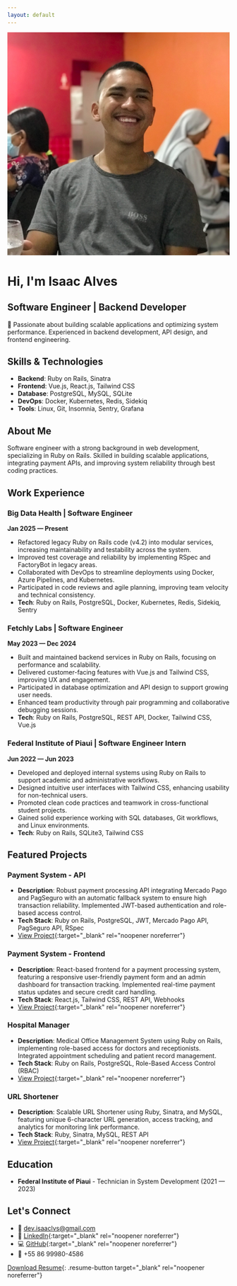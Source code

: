 ```yaml
---
layout: default
---
```

<div class="hero-section">
  <img src="/images/profile.jpg" alt="Isaac Alves" class="profile-image">
  
  <h1>Hi, I'm Isaac Alves</h1>
  <h2>Software Engineer | Backend Developer</h2>
  <p>🚀 Passionate about building scalable applications and optimizing system performance. Experienced in backend development, API design, and frontend engineering.</p>
</div>

## Skills & Technologies
- **Backend**: Ruby on Rails, Sinatra
- **Frontend**: Vue.js, React.js, Tailwind CSS
- **Database**: PostgreSQL, MySQL, SQLite
- **DevOps**: Docker, Kubernetes, Redis, Sidekiq
- **Tools**: Linux, Git, Insomnia, Sentry, Grafana

## About Me
Software engineer with a strong background in web development, specializing in Ruby on Rails. Skilled in building scalable applications, integrating payment APIs, and improving system reliability through best coding practices.

## Work Experience

### Big Data Health | Software Engineer
**Jan 2025 — Present**
- Refactored legacy Ruby on Rails code (v4.2) into modular services, increasing maintainability and testability across the system.
- Improved test coverage and reliability by implementing RSpec and FactoryBot in legacy areas.
- Collaborated with DevOps to streamline deployments using Docker, Azure Pipelines, and Kubernetes.
- Participated in code reviews and agile planning, improving team velocity and technical consistency.
- **Tech**: Ruby on Rails, PostgreSQL, Docker, Kubernetes, Redis, Sidekiq, Sentry

### Fetchly Labs | Software Engineer
**May 2023 — Dec 2024**
- Built and maintained backend services in Ruby on Rails, focusing on performance and scalability.
- Delivered customer-facing features with Vue.js and Tailwind CSS, improving UX and engagement.
- Participated in database optimization and API design to support growing user needs.
- Enhanced team productivity through pair programming and collaborative debugging sessions.
- **Tech**: Ruby on Rails, PostgreSQL, REST API, Docker, Tailwind CSS, Vue.js

### Federal Institute of Piaui | Software Engineer Intern
**Jun 2022 — Jun 2023**
- Developed and deployed internal systems using Ruby on Rails to support academic and administrative workflows.
- Designed intuitive user interfaces with Tailwind CSS, enhancing usability for non-technical users.
- Promoted clean code practices and teamwork in cross-functional student projects.
- Gained solid experience working with SQL databases, Git workflows, and Linux environments.
- **Tech**: Ruby on Rails, SQLite3, Tailwind CSS

## Featured Projects

### Payment System - API
- **Description**: Robust payment processing API integrating Mercado Pago and PagSeguro with an automatic fallback system to ensure high transaction reliability. Implemented JWT-based authentication and role-based access control.
- **Tech Stack**: Ruby on Rails, PostgreSQL, JWT, Mercado Pago API, PagSeguro API, RSpec
- [View Project](https://github.com/isaaclvs/payment-system-api){:target="_blank" rel="noopener noreferrer"}

### Payment System - Frontend
- **Description**: React-based frontend for a payment processing system, featuring a responsive user-friendly payment form and an admin dashboard for transaction tracking. Implemented real-time payment status updates and secure credit card handling.
- **Tech Stack**: React.js, Tailwind CSS, REST API, Webhooks
- [View Project](https://github.com/isaaclvs/payment-system-frontend){:target="_blank" rel="noopener noreferrer"}

### Hospital Manager
- **Description**: Medical Office Management System using Ruby on Rails, implementing role-based access for doctors and receptionists. Integrated appointment scheduling and patient record management.
- **Tech Stack**: Ruby on Rails, PostgreSQL, Role-Based Access Control (RBAC)
- [View Project](https://github.com/isaaclvs/hospital-management){:target="_blank" rel="noopener noreferrer"}

### URL Shortener
- **Description**: Scalable URL Shortener using Ruby, Sinatra, and MySQL, featuring unique 6-character URL generation, access tracking, and analytics for monitoring link performance.
- **Tech Stack**: Ruby, Sinatra, MySQL, REST API
- [View Project](https://github.com/isaaclvs/url-shortener){:target="_blank" rel="noopener noreferrer"}

## Education
- **Federal Institute of Piaui** - Technician in System Development (2021 — 2023)

## Let's Connect
- 📧 [dev.isaaclvs@gmail.com](mailto:dev.isaaclvs@gmail.com)
- 💼 [LinkedIn](https://linkedin.com/in/isaaclvs){:target="_blank" rel="noopener noreferrer"}
- 💻 [GitHub](https://github.com/isaaclvs){:target="_blank" rel="noopener noreferrer"}
- 📱 +55 86 99980-4586

[Download Resume](https://drive.google.com/file/d/1aYnYtztYiWkEMSzhxC_iAVxr2WpFyZTI/view?usp=sharing){: .resume-button target="_blank" rel="noopener noreferrer"}
